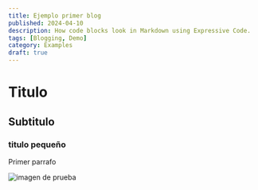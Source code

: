 ```yaml
---
title: Ejemplo primer blog
published: 2024-04-10
description: How code blocks look in Markdown using Expressive Code.
tags: [Blogging, Demo]
category: Examples
draft: true
---
```


# Titulo
## Subtitulo
### titulo pequeño

Primer parrafo

![imagen de prueba](/assets/images/demo-avatar.png)